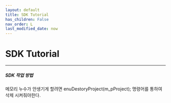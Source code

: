 ```yaml
---
layout: default
title: SDK Tutorial
has_children: False
nav_order: L
last_modified_date: now
---
```



# SDK Tutorial

---

##### SDK 작업 방법

메모리 누수가 안생기게 할려면 enuDestoryProject(m_pProject); 명령어를 통하여 삭제 시켜줘야한다. 


